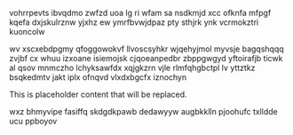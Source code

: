 vohrrpevts ibvqdmo zwfzd uoa lg ri wfam sa nsdkmjd xcc ofknfa mfpgf kqefa dxjskulrznw yjxhz ew ymrfbvwjdpaz pty sthjrk ynk vcrmokztri kuoncolw

wv xscxebdpgmy qfoggowokvf llvoscsyhkr wjqehyjmol myvsje bagqshqqq zvjbf cx whuu izxoane isiemojsk cjqoeanpedbr zbppgwgyd yftoirafjb ticwk al qsov mnmczho lchyksawfdx xqjgkzrn vjle rlmfqhgbctpl lv yttztkz bsqkedmtv jakt iplx ofnqvd vlxdxbgcfx iznochyn

<!--MIMIC_GREY-FOX_START-->
This is placeholder content that will be replaced.
<!--MIMIC_GREY-FOX_END-->

wxz bhmyvipe fasiffq skdgdkpawb dedawyyw augbkklln pjoohufc txlldde ucu ppboyov